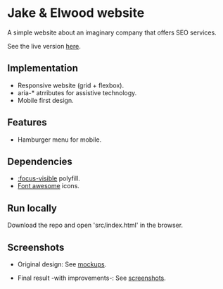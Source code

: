 # Jake & Elwood website

A simple website about an imaginary company that offers SEO services.

See the live version [here](https://tasxatzial.github.io/jake-elwood-website).

## Implementation

* Responsive website (grid + flexbox).
* aria-* atrributes for assistive technology.
* Mobile first design.

## Features

* Hamburger menu for mobile.

## Dependencies

* [:focus-visible](https://github.com/WICG/focus-visible) polyfill.
* [Font awesome](https://fontawesome.com/) icons.

## Run locally

Download the repo and open 'src/index.html' in the browser.

## Screenshots

* Original design: See [mockups](mockups/).

* Final result -with improvements-: See [screenshots](screenshots/).
